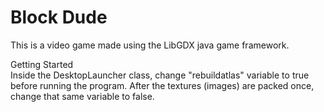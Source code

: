# Block Dude 

This is a video game made using the LibGDX java game framework. <br/>

Getting Started <br/>
Inside the DesktopLauncher class, change "rebuildatlas" variable to true before running the program. After the textures (images) are packed once, change that same variable to false.
